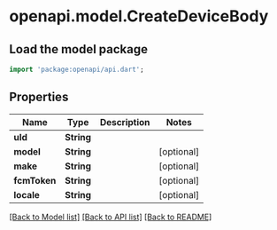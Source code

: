 # openapi.model.CreateDeviceBody

## Load the model package
```dart
import 'package:openapi/api.dart';
```

## Properties
Name | Type | Description | Notes
------------ | ------------- | ------------- | -------------
**uId** | **String** |  | 
**model** | **String** |  | [optional] 
**make** | **String** |  | [optional] 
**fcmToken** | **String** |  | [optional] 
**locale** | **String** |  | [optional] 

[[Back to Model list]](../README.md#documentation-for-models) [[Back to API list]](../README.md#documentation-for-api-endpoints) [[Back to README]](../README.md)


